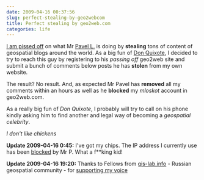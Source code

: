 ```yaml
---
date: 2009-04-16 00:37:56
slug: perfect-stealing-by-geo2webcom
title: Perfect stealing by geo2web.com
categories: life
---
```


[I am pissed off](/?p=413) on what Mr [Pavel L.](http://whois.domaintools.com/geo2web.com) is doing by **stealing** tons of content of geospatial blogs around the world. As a big fun of [Don Quixote](http://en.wikipedia.org/wiki/Don_Quixote), I decided to try to reach this guy by registering to his _passing off_ geo2web site and submit a bunch of comments below posts he has **stolen** from my own website.





The result? No result. And, as expected Mr Pavel has **removed** all my comments within an hours as well as he **blocked** my _mloskot_ account in geo2web.com.





As a really big fun of _Don Quixote_, I probably will try to call on his phone kindly asking him to find another and legal way of becoming a _geospatial celebrity_.





_I don't like chickens_





**Update 2009-04-16 0:45:** I've got my chips. The IP address I currently use has been [blocked](http://www.flickr.com/photos/mloskot/3445481367/) by Mr P. What a f**king kid!





**Update 2009-04-16 19:20:** Thanks to Fellows from [gis-lab.info](http://gis-lab.info/) - Russian geospatial community - for [supporting my voice](http://blog.gis-lab.info/2009-04/geo2web/trackback/)
